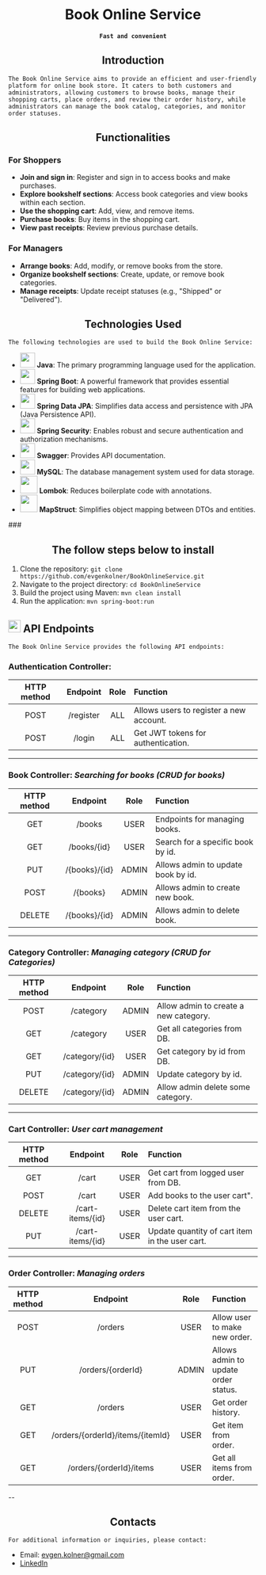 # <h1 align="center">  Book Online Service  </h1>
#### <h4 align="center"> `Fast and convenient` </h4>

### <h2 align="center"> Introduction </h2>
`The Book Online Service aims to provide an efficient and user-friendly platform for online book store. It caters to both customers and administrators, allowing customers to browse books, manage their shopping carts, place orders, and review their order history, while administrators can manage the book catalog, categories, and monitor order statuses.`

### <h2 align="center"> Functionalities </h2>

### For Shoppers
- **Join and sign in**: Register and sign in to access books and make purchases.
- **Explore bookshelf sections**: Access book categories and view books within each section.
- **Use the shopping cart**: Add, view, and remove items.
- **Purchase books**: Buy items in the shopping cart.
- **View past receipts**: Review previous purchase details.

### For Managers
- **Arrange books**: Add, modify, or remove books from the store.
- **Organize bookshelf sections**: Create, update, or remove book categories.
- **Manage receipts**: Update receipt statuses (e.g., "Shipped" or "Delivered").

### <h2 align="center"> Technologies Used </h2>
`The following technologies are used to build the Book Online Service:`
- <img src="https://image.emojipng.com/677/13219677.jpg" width="30"/> **Java**: The primary programming language used for the application.
- <img src="https://media.trustradius.com/product-logos/9B/8G/IMJEF6VWC74S.PNG" width="30"/> **Spring Boot**: A powerful framework that provides essential features for building web applications.
- <img src="https://media.trustradius.com/product-logos/9B/8G/IMJEF6VWC74S.PNG" width="30"/> **Spring Data JPA**: Simplifies data access and persistence with JPA (Java Persistence API).
- <img src="https://media.trustradius.com/product-logos/9B/8G/IMJEF6VWC74S.PNG" width="30"/> **Spring Security**: Enables robust and secure authentication and authorization mechanisms.
- <img src="https://t1.gstatic.com/images?q=tbn:ANd9GcSPbQehl7jW6cT9MZXqOeA4FNWqVNkOThwpkukkugx0lD1EhpIH" width="30"/> **Swagger**: Provides API documentation.
- <img src="https://w7.pngwing.com/pngs/464/18/png-transparent-mysql-database-innodb-postgresql-column-marine-mammal-electric-blue-postgresql-thumbnail.png" width="30"/> **MySQL**: The database management system used for data storage.
- <img src="https://velog.velcdn.com/images/gloom/post/17bae182-7380-43e0-a45e-fff76b8ba9c7/image.png" width="35"/> **Lombok**: Reduces boilerplate code with annotations.
- <img src="https://trguduru.github.io/img/mapstruct.png" width="35"/> **MapStruct**: Simplifies object mapping between DTOs and entities.


###<h2 align="center"> The follow steps below to install </h2>
1. Clone the repository: `git clone https://github.com/evgenkolner/BookOnlineService.git`
2. Navigate to the project directory: `cd BookOnlineService`
3. Build the project using Maven: `mvn clean install`
4. Run the application: `mvn spring-boot:run`


## <img src="https://em-content.zobj.net/thumbs/160/apple/354/link_1f517.png" width="25"/> API Endpoints
`The Book Online Service provides the following API endpoints:`

### **Authentication Controller:**

| **HTTP method** | **Endpoint**  | **Role** | **Function** |
|:----------------:|:--------------:|:--------:|:-------------|
| POST | /register | ALL | Allows users to register a new account. |
| POST | /login | ALL | Get JWT tokens for authentication. |

---

### **Book Controller:** _Searching for books (CRUD for books)_

| **HTTP method** | **Endpoint**  | **Role** | **Function**                       |
|:---------------:|:-------------:|:--------:|:-----------------------------------|
|       GET       |    /books     |   USER   | Endpoints for managing books.      |
|       GET       |  /books/{id}  |   USER   | Search for a specific book by id.  |
|       PUT       | /{books}/{id} |  ADMIN   | Allows admin to update book by id. |
|      POST       |   /{books}    |  ADMIN   | Allows admin to create new book.   |
|     DELETE      | /{books}/{id} |  ADMIN   | Allows admin to delete book.       |

---

### **Category Controller:** _Managing category (CRUD for Categories)_

| **HTTP method** |   **Endpoint**    | **Role** | **Function**                          |
|:--------------:|:-----------------:|:--------:|:--------------------------------------|
|      POST      |     /category     |  ADMIN   | Allow admin to create a new category. |
|       GET      |     /category     |   USER   | Get all categories from DB.           |
|       GET      |  /category/{id}   |   USER   | Get category by id from DB.           |
|       PUT      |  /category/{id}   |  ADMIN   | Update category by id.                |
|    DELETE      |  /category/{id}   |  ADMIN   | Allow admin delete some category.     |

---

### **Cart Controller:** _User cart management_

| **HTTP method** |    **Endpoint**     | **Role** | **Function**                                   |
|:---------------:|:-------------------:|:--------:|:-----------------------------------------------|
|       GET       |        /cart        |   USER   | Get cart from logged user from DB.             |
|      POST       |        /cart        |   USER   | Add books to the user cart".                   |
|     DELETE      |  /cart-items/{id}   |   USER   | Delete cart item from the user cart.           |
|       PUT       |  /cart-items/{id}   |   USER   | Update quantity of cart item in the user cart. |

---

### **Order Controller:** _Managing orders_

| **HTTP method** |           **Endpoint**           | **Role** | **Function**                         |
|:--------------:|:--------------------------------:|:--------:|:-------------------------------------|
|      POST      |             /orders              |   USER   | Allow user to make new order.        |
|       PUT      |        /orders/{orderId}         |  ADMIN   | Allows admin to update order status. |
|       GET      |             /orders              |   USER   | Get order history.                   |
|       GET      | /orders/{orderId}/items/{itemId} |   USER   | Get item from order.                 |
|       GET      |     /orders/{orderId}/items      |   USER   | Get all items from order.            |

--

### <h2 align="center"> Contacts </h2>

`For additional information or inquiries, please contact:`
- Email: evgen.kolner@gmail.com
- [LinkedIn](https://www.linkedin.com/in/ievgenii-kolner)

